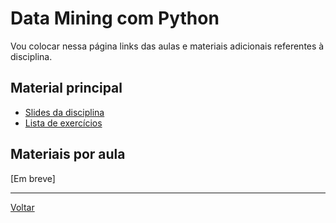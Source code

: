 # Data Mining com Python

Vou colocar nessa página links das aulas e materiais adicionais referentes à disciplina.

## Material principal

* [Slides da disciplina](/assets/datamining/slides.pdf)
* [Lista de exercícios](/assets/datamining/exercicios.html)

## Materiais por aula

[Em breve]

---

[Voltar](/./index.md)
